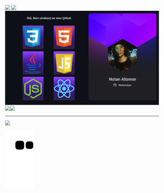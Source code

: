<div>
        <a href="mailto:natan.altomar14@gmail.com"><img src="https://img.shields.io/badge/Gmail-D14836?style=for-the-badge&logo=gmail&logoColor=white" target="_blank" /></a>
        <a href="https://www.linkedin.com/in/natanalpe14/"><img src="https://img.shields.io/badge/LinkedIn-0077B5?style=for-the-badge&logo=linkedin&logoColor=white" target="_blank" /></a>
</div>
<div>
        <img src="./card-tech.png">
</div>
<div>
        <img src="https://github-readme-stats.vercel.app/api?username=Natanalpe&show_icons=true&text_color=ffffff&bg_color=20,4500fd,4500fd,9804ff,9804ff&title_color=ffffff&border_color=0C0032&locale=pt-br&border_radius=15&include_all_commits=true&count_private=true&line_height=20&width=100&hide_rank=true&card_width=510&custom_title=Natan%20Altomar's%20estatísticas" /><img src="https://github-readme-stats.vercel.app/api/top-langs/?username=Natanalpe&text_color=ffffff&bg_color=20,9804ff,9804ff,9804ff,4500fd,4500fd&title_color=ffffff&border_color=0C0032&locale=pt-br&layout=compact&border_radius=15&card_width=490" />
 
</div>
<hr>
<img src="https://spotify-recently-played-readme.vercel.app/api?user=eternalagony1616&width=895&count=2">

![Snake animation](https://github.com/Natanalpe/Natanalpe/blob/output/github-contribution-grid-snake.svg)
